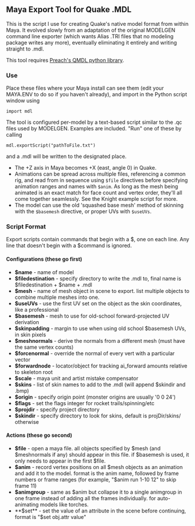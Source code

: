 ## Maya Export Tool for Quake .MDL

This is the script I use for creating Quake's native model format from within Maya. It evolved slowly from an adaptation of the original MODELGEN command line exporter (which wants Alias .TRI files that no modeling package writes any more), eventually eliminating it entirely and writing straight to .mdl.

This tool requires [Preach's QMDL python library](https://tomeofpreach.wordpress.com/qmdl/).

### Use

Place these files where your Maya install can see them (edit your MAYA.ENV to do so if you haven't already), and import in the Python script window using

```import mdl```

The tool is configured per-model by a text-based script similar to the .qc files used by MODELGEN. Examples are included. "Run" one of these by calling

```mdl.exportScript("pathToFile.txt")```

and a .mdl will be written to the designated place. 

- The +Z axis in Maya becomes +X (east, angle 0) in Quake.
- Animations can be spread across multiple files, referencing a common rig, and read from in sequence using `$file` directives before specifying animation ranges and names with `$anim`. As long as the mesh being animated is an exact match for face count and vertex order, they'll all come together seamlessly. See the Knight example script for more.
- The model can use the old 'squashed base mesh' method of skinning with the `$basemesh` directive, or proper UVs with `$useUVs`.

### Script Format

Export scripts contain commands that begin with a $, one on each line. Any line that doesn't begin with a $command is ignored.

#### Configurations (these go first)

- **$name** - name of model
- **$filedestination** - specify directory to write the .mdl to, final name is $filedestination + $name + .mdl
- **$mesh** - name of mesh object in scene to export. list multiple objects to combine multiple meshes into one.
- **$useUVs** - use the first UV set on the object as the skin coordinates, like a professional
- **$basemesh** - mesh to use for old-school forward-projected UV derivation
- **$skinpadding** - margin to use when using old school $basemesh UVs, in skin pixels
- **$meshnormals** - derive the normals from a different mesh (must have the same vertex counts)
- **$forcenormal** - override the normal of every vert with a particular vector
- **$forwardnode** - locator/object for tracking ai_forward amounts relative to skeleton root
- **$scale** - maya unit and artist mistake compensator
- **$skins** - list of skin names to add to the .mdl (will append $skindir and .bmp)
- **$origin** - specify origin point (monster origins are usually '0 0 24')
- **$flags** - set the flags integer for rocket trails/spinning/etc
- **$projdir** - specify project directory
- **$skindir** - specify directory to look for skins, default is projDir/skins/ otherwise

#### Actions (these go second)

- **$file** - open a maya file. all objects specified by $mesh (and $meshnormals if any) should appear in this file. if $basemesh is used, it only needs to appear in the first $file.
- **$anim** - record vertex positions on all $mesh objects as an animation and add it to the model. format is the anim name, followed by frame numbers or frame ranges (for example, "$anim run 1-10 12" to skip frame 11)
- **$animgroup** - same as $anim but collapse it to a single animgroup in one frame instead of adding all the frames individually. for auto-animating models like torches.
- **$set** - set the value of an attribute in the scene before continuing, format is "$set obj.attr value"

